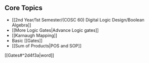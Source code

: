 ## Core Topics
- [[2nd Year/1st Semester/(COSC 60) Digital Logic Design/Boolean Algebra]]
- [[More Logic Gates|Advance Logic gates]]
- [[Karnaugh Mapping]]
- Basic [[Gates]]
- [[Sum of Products|POS and SOP]]


[[Gates#^2d4f3a|word]]
